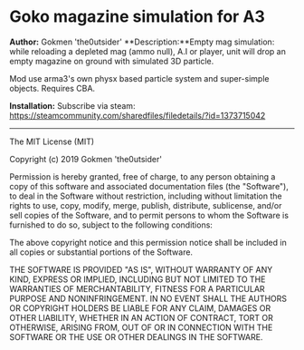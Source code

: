 # Goko magazine simulation for A3
**Author:** Gokmen 'the0utsider'
**Description:**Empty mag simulation: while reloading a depleted mag (ammo null), A.I or player, unit will drop an empty magazine on ground with simulated 3D particle.

Mod use arma3's own physx based particle system and super-simple objects. Requires CBA.

**Installation:**
 Subscribe via steam:
 https://steamcommunity.com/sharedfiles/filedetails/?id=1373715042

---

The MIT License (MIT)

Copyright (c) 2019 Gokmen 'the0utsider'

Permission is hereby granted, free of charge, to any person obtaining a copy of this software and associated documentation files (the "Software"), to deal in the Software without restriction, including without limitation the rights to use, copy, modify, merge, publish, distribute, sublicense, and/or sell copies of the Software, and to permit persons to whom the Software is furnished to do so, subject to the following conditions:

The above copyright notice and this permission notice shall be included in all copies or substantial portions of the Software.

THE SOFTWARE IS PROVIDED "AS IS", WITHOUT WARRANTY OF ANY KIND, EXPRESS OR IMPLIED, INCLUDING BUT NOT LIMITED TO THE WARRANTIES OF MERCHANTABILITY, FITNESS FOR A PARTICULAR PURPOSE AND NONINFRINGEMENT. IN NO EVENT SHALL THE AUTHORS OR COPYRIGHT HOLDERS BE LIABLE FOR ANY CLAIM, DAMAGES OR OTHER LIABILITY, WHETHER IN AN ACTION OF CONTRACT, TORT OR OTHERWISE, ARISING FROM, OUT OF OR IN CONNECTION WITH THE SOFTWARE OR THE USE OR OTHER DEALINGS IN THE SOFTWARE.

